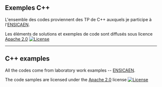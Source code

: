 ## Exemples C++

L'ensemble des codes proviennent des TP de C++ auxquels je participe à l'[ENSICAEN](http://www.ensicaen.fr).
<!--
### Licences

* Les documents (cours, sujets de travaux pratiques et images) sont fournis sous licence Creative Commons [CC BY-NC 4.0](https://creativecommons.org/licenses/by-nc/4.0/) [![License: CC BY-NC 4.0](https://img.shields.io/badge/License-CC%20BY--NC%204.0-lightgrey.svg)](http://creativecommons.org/licenses/by-nc/4.0/)
-->

Les éléments de solutions et exemples de code sont <!-- quant à eux --> diffusés sous licence [Apache 2.0](https://www.apache.org/licenses/LICENSE-2.0) [![License](https://img.shields.io/hexpm/l/plug.svg)](https://www.apache.org/licenses/LICENSE-2.0)

-----

## C++ examples

All the codes come from laboratory work examples -- [ENSICAEN](http://www.ensicaen.fr).
<!--
### Licensing

* The documents (courses, laboratory work handouts and images) are provided under the Creative Commons [CC BY-NC 4.0](https://creativecommons.org/licenses/by-nc/4.0/) license [![License: CC BY-NC 4.0](https://img.shields.io/badge/License-CC%20BY--NC%204.0-lightgrey.svg)](http://creativecommons.org/licenses/by-nc/4.0/) 
-->

The code samples are licensed under the [Apache 2.0](https://www.apache.org/licenses/LICENSE-2.0) license [![License](https://img.shields.io/hexpm/l/plug.svg)](https://www.apache.org/licenses/LICENSE-2.0)
